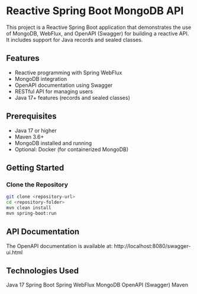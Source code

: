 # Reactive Spring Boot MongoDB API

This project is a Reactive Spring Boot application that demonstrates the use of MongoDB, WebFlux, and OpenAPI (Swagger) for building a reactive API. It includes support for Java records and sealed classes.

## Features

- Reactive programming with Spring WebFlux
- MongoDB integration
- OpenAPI documentation using Swagger
- RESTful API for managing users
- Java 17+ features (records and sealed classes)

## Prerequisites

- Java 17 or higher
- Maven 3.6+
- MongoDB installed and running
- Optional: Docker (for containerized MongoDB)

## Getting Started

### Clone the Repository


```bash
git clone <repository-url>
cd <repository-folder>
mvn clean install
mvn spring-boot:run
```

## API Documentation
The OpenAPI documentation is available at:
http://localhost:8080/swagger-ui.html
## Technologies Used
Java 17
Spring Boot
Spring WebFlux
MongoDB
OpenAPI (Swagger)
Maven